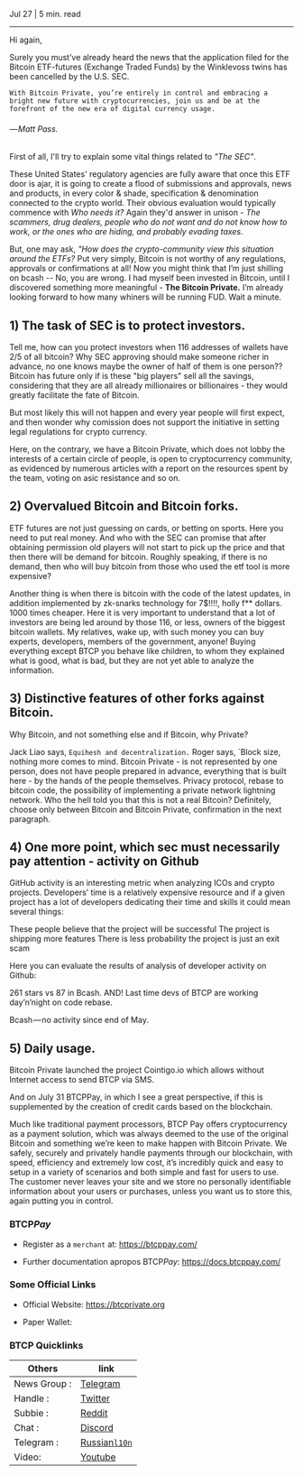 Jul 27 | 5 min. read

---

Hi again,


Surely you must’ve already heard the news that the application filed for the Bitcoin ETF-futures (Exchange Traded Funds) by the Winklevoss twins has been cancelled by the U.S. SEC.  

`
With Bitcoin Private, you’re entirely in control and embracing a bright new future with cryptocurrencies, join us and be at the forefront of the new era of digital currency usage.
`
###### — Matt Pass.


First of all, I'll try to explain some vital things related to *"The SEC"*.

These United States' regulatory agencies are fully aware that once this ETF door is ajar, it is going to create a flood of submissions and approvals, news and products, in every color & shade, specification & denomination connected to the crypto world. Their obvious evaluation would typically commence with *Who needs it?* Again they'd answer in unison - *The scammers, drug dealers, people who do not want and do not know how to work, or the ones who are hiding, and probably evading taxes.*

But, one may ask, *"How does the crypto-community view this situation around the ETFs?*
Put very simply, Bitcoin is not worthy of any regulations, approvals or confirmations at all! Now you might think that I’m just shilling on bcash -- No, you are wrong.
I had myself been invested in Bitcoin, until I discovered something more meaningful - **The Bitcoin Private.**
I’m already looking forward to how many whiners will be running FUD. Wait a minute.

## 1) The task of SEC is to protect investors.
Tell me, how can you protect investors when 116 addresses of wallets have 2/5 of all bitcoin? Why SEC approving should make someone richer in advance, no one knows maybe the owner of half of them is one person?? Bitcoin has future only if is these "big players" sell all the savings, considering that they are all already millionaires or billionaires - they would greatly facilitate the fate of Bitcoin.

But most likely this will not happen and every year people will first expect, and then wonder why comission does not support the initiative in setting legal regulations for crypto currency.

Here, on the contrary, we have a Bitcoin Private, which does not lobby the interests of a certain circle of people, is open to cryptocurrency community, as evidenced by numerous articles with a report on the resources spent by the team, voting on asic resistance and so on.

## 2) Overvalued Bitcoin and Bitcoin forks.
ETF futures are not just guessing on cards, or betting on sports. Here you need to put real money. And who with the SEC can promise that after obtaining permission old players will not start to pick up the price and that then there will be demand for bitcoin. Roughly speaking, if there is no demand, then who will buy bitcoin from those who used the etf tool is more expensive?

Another thing is when there is bitcoin with the code of the latest updates, in addition implemented by zk-snarks technology for 7$!!!!, holly f** dollars. 1000 times cheaper. Here it is very important to understand that a lot of investors are being led around by those 116, or less, owners of the biggest bitcoin wallets. My relatives, wake up, with such money you can buy experts, developers, members of the government, anyone! Buying everything except BTCP you behave like children, to whom they explained what is good, what is bad, but they are not yet able to analyze the information.

## 3) Distinctive features of other forks against Bitcoin.

Why Bitcoin, and not something else and if Bitcoin, why Private?

Jack Liao says, `Equihesh and decentralization.`
Roger says, `Block size, nothing more comes to mind.
Bitcoin Private - is not represented by one person, does not have people prepared in advance, everything that is built here - by the hands of the people themselves. Privacy protocol, rebase to bitcoin code, the possibility of implementing a private network lightning network. Who the hell told you that this is not a real Bitcoin? Definitely, choose only between Bitcoin and Bitcoin Private, confirmation in the next paragraph.

## 4) One more point, which sec must necessarily pay attention - activity on Github

GitHub activity is an interesting metric when analyzing ICOs and crypto projects. Developers’ time is a relatively expensive resource and if a given project has a lot of developers dedicating their time and skills it could mean several things:

These people believe that the project will be successful
The project is shipping more features
There is less probability the project is just an exit scam

Here you can evaluate the results of analysis of developer activity on Github:

261 stars vs 87 in Bcash. AND! Last time devs of BTCP are working day’n’night on code rebase.

Bcash — no activity since end of May.

## 5) Daily usage.

Bitcoin Private launched the project Cointigo.io which allows without Internet access to send BTCP via SMS.

And on July 31 BTCPPay, in which I see a great perspective, if this is supplemented by the creation of credit cards based on the blockchain.

Much like traditional payment processors, BTCP Pay offers cryptocurrency as a payment solution, which was always deemed to the use of the original Bitcoin and something we’re keen to make happen with Bitcoin Private. We safely, securely and privately handle payments through our blockchain, with speed, efficiency and extremely low cost, it’s incredibly quick and easy to setup in a variety of scenarios and both simple and fast for users to use. The customer never leaves your site and we store no personally identifiable information about your users or purchases, unless you want us to store this, again putting you in control.


### BTCP*Pay*

* Register as a `merchant` at:
https://btcppay.com/


* Further documentation apropos BTCP*Pay*:
https://docs.btcppay.com/

### Some Official Links

* Official Website:
https://btcprivate.org

* Paper Wallet:


### BTCP Quicklinks

Others | link
---- | ----
News Group : | [Telegram](https://t.me/bitcoinprivatenews)
Handle : | [Twitter](https://twitter.com/bitcoinprivate)
Subbie : | [Reddit](https://reddit.com/r/BTC_Private)
Chat : | [Discord](https://discord.gg/CVXyGQj)
Telegram : | [Russian`l10n`](https://t.me/bitcoinprivaterussia)
Video: | [Youtube](https://www.youtube.com/watch?v=-85GAhCK5Dg)
